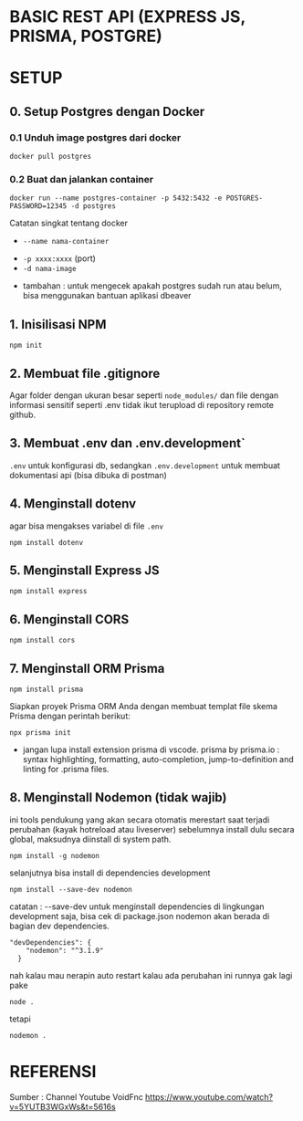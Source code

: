 # BASIC REST API (EXPRESS JS, PRISMA, POSTGRE)

# SETUP
## 0. Setup Postgres dengan Docker
### 0.1 Unduh image postgres dari docker
``` 
docker pull postgres 
```
### 0.2 Buat dan jalankan container
```
docker run --name postgres-container -p 5432:5432 -e POSTGRES-PASSWORD=12345 -d postgres
```  
Catatan singkat tentang docker
* `--name nama-container`
- `-p xxxx:xxxx` (port)
- `-d nama-image`

* tambahan : untuk mengecek apakah postgres sudah run atau belum, bisa menggunakan bantuan aplikasi dbeaver

## 1. Inisilisasi NPM
```npm init```

## 2. Membuat file .gitignore
Agar folder dengan ukuran besar seperti `node_modules/` dan file dengan informasi sensitif seperti .env tidak ikut terupload di repository remote github.

## 3. Membuat .env dan .env.development`
`.env` untuk konfigurasi db, sedangkan `.env.development` untuk membuat dokumentasi api (bisa dibuka di postman)

## 4. Menginstall dotenv
agar bisa mengakses variabel di file `.env`
```
npm install dotenv
```

## 5. Menginstall Express JS
```
npm install express
```

## 6. Menginstall CORS
```
npm install cors
```

## 7. Menginstall ORM Prisma
```
npm install prisma
```
Siapkan proyek Prisma ORM Anda dengan membuat templat file skema Prisma dengan perintah berikut:
```
npx prisma init
```
* jangan lupa install extension prisma di vscode.
prisma by prisma.io : syntax highlighting, formatting, auto-completion, jump-to-definition and linting for .prisma files.

## 8. Menginstall Nodemon (tidak wajib)
ini tools pendukung yang akan secara otomatis merestart saat terjadi perubahan (kayak hotreload atau liveserver)
sebelumnya install dulu secara global, maksudnya diinstall di system path.

```
npm install -g nodemon
```
selanjutnya bisa install di dependencies development
``` 
npm install --save-dev nodemon
```
catatan : --save-dev untuk menginstall dependencies di lingkungan development saja, bisa cek di package.json nodemon akan berada di bagian dev dependencies.
```
"devDependencies": {
    "nodemon": "^3.1.9"
  }
```
nah kalau mau nerapin auto restart kalau ada perubahan ini runnya gak lagi pake
```
node .
```
tetapi
```
nodemon .
```

# REFERENSI
Sumber : Channel Youtube VoidFnc
https://www.youtube.com/watch?v=5YUTB3WGxWs&t=5616s

